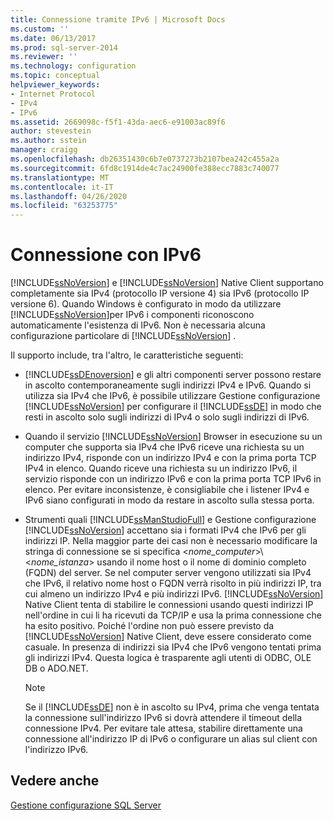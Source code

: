 ```yaml
---
title: Connessione tramite IPv6 | Microsoft Docs
ms.custom: ''
ms.date: 06/13/2017
ms.prod: sql-server-2014
ms.reviewer: ''
ms.technology: configuration
ms.topic: conceptual
helpviewer_keywords:
- Internet Protocol
- IPv4
- IPv6
ms.assetid: 2669098c-f5f1-43da-aec6-e91003ac89f6
author: stevestein
ms.author: sstein
manager: craigg
ms.openlocfilehash: db26351430c6b7e0737273b2107bea242c455a2a
ms.sourcegitcommit: 6fd8c1914de4c7ac24900fe388ecc7883c740077
ms.translationtype: MT
ms.contentlocale: it-IT
ms.lasthandoff: 04/26/2020
ms.locfileid: "63253775"
---
```

# <a name="connecting-using-ipv6"></a>Connessione con IPv6
  [!INCLUDE[ssNoVersion](../../includes/ssnoversion-md.md)] e [!INCLUDE[ssNoVersion](../../includes/ssnoversion-md.md)] Native Client supportano completamente sia IPv4 (protocollo IP versione 4) sia IPv6 (protocollo IP versione 6). Quando Windows è configurato in modo da utilizzare [!INCLUDE[ssNoVersion](../../includes/ssnoversion-md.md)]per IPv6 i componenti riconoscono automaticamente l'esistenza di IPv6. Non è necessaria alcuna configurazione particolare di [!INCLUDE[ssNoVersion](../../includes/ssnoversion-md.md)] .  
  
 Il supporto include, tra l'altro, le caratteristiche seguenti:  
  
-   [!INCLUDE[ssDEnoversion](../../includes/ssdenoversion-md.md)] e gli altri componenti server possono restare in ascolto contemporaneamente sugli indirizzi IPv4 e IPv6. Quando si utilizza sia IPv4 che IPv6, è possibile utilizzare Gestione configurazione [!INCLUDE[ssNoVersion](../../includes/ssnoversion-md.md)] per configurare il [!INCLUDE[ssDE](../../includes/ssde-md.md)] in modo che resti in ascolto solo sugli indirizzi di IPv4 o solo sugli indirizzi di IPv6.  
  
-   Quando il servizio [!INCLUDE[ssNoVersion](../../includes/ssnoversion-md.md)] Browser in esecuzione su un computer che supporta sia IPv4 che IPv6 riceve una richiesta su un indirizzo IPv4, risponde con un indirizzo IPv4 e con la prima porta TCP IPv4 in elenco. Quando riceve una richiesta su un indirizzo IPv6, il servizio risponde con un indirizzo IPv6 e con la prima porta TCP IPv6 in elenco. Per evitare inconsistenze, è consigliabile che i listener IPv4 e IPv6 siano configurati in modo da restare in ascolto sulla stessa porta.  
  
-   Strumenti quali [!INCLUDE[ssManStudioFull](../../includes/ssmanstudiofull-md.md)] e Gestione configurazione [!INCLUDE[ssNoVersion](../../includes/ssnoversion-md.md)] accettano sia i formati IPv4 che IPv6 per gli indirizzi IP. Nella maggior parte dei casi non è necessario modificare la stringa di connessione se si specifica \<*nome_computer*>\\<*nome_istanza*> usando il nome host o il nome di dominio completo (FQDN) del server. Se nel computer server vengono utilizzati sia IPv4 che IPv6, il relativo nome host o FQDN verrà risolto in più indirizzi IP, tra cui almeno un indirizzo IPv4 e più indirizzi IPv6. [!INCLUDE[ssNoVersion](../../includes/ssnoversion-md.md)] Native Client tenta di stabilire le connessioni usando questi indirizzi IP nell'ordine in cui li ha ricevuti da TCP/IP e usa la prima connessione che ha esito positivo. Poiché l'ordine non può essere previsto da [!INCLUDE[ssNoVersion](../../includes/ssnoversion-md.md)] Native Client, deve essere considerato come casuale. In presenza di indirizzi sia IPv4 che IPv6 vengono tentati prima gli indirizzi IPv4. Questa logica è trasparente agli utenti di ODBC, OLE DB o ADO.NET.  
  
    > [!NOTE]  
    >  Se il [!INCLUDE[ssDE](../../includes/ssde-md.md)] non è in ascolto su IPv4, prima che venga tentata la connessione sull'indirizzo IPv6 si dovrà attendere il timeout della connessione IPv4. Per evitare tale attesa, stabilire direttamente una connessione all'indirizzo IP di IPv6 o configurare un alias sul client con l'indirizzo IPv6.  
  
## <a name="see-also"></a>Vedere anche  
 [Gestione configurazione SQL Server](../../relational-databases/sql-server-configuration-manager.md)  
  
  
